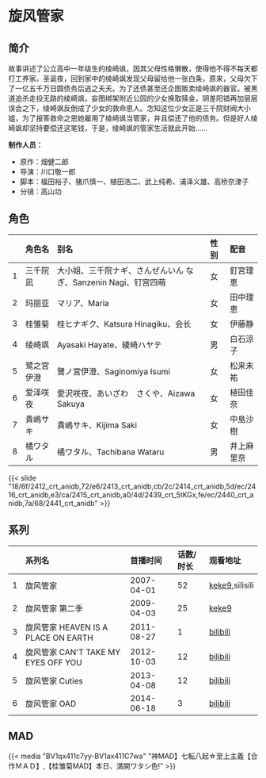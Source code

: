 # 旋风管家


## 简介

故事讲述了公立高中一年级生的绫崎飒，因其父母性格懒散，使得他不得不每天都打工养家。圣诞夜，回到家中的绫崎飒发现父母留给他一张白条，原来，父母欠下了一亿五千万日圆债务后逃之夭夭。为了还债甚至还企图贩卖绫崎飒的器官。被黑道追杀走投无路的绫崎飒，妄图绑架附近公园的少女换取赎金，阴差阳错再加层层误会之下，绫崎飒反倒成了少女的救命恩人。怎知这位少女正是三千院财阀大小姐，为了报答救命之恩她雇用了绫崎飒当管家，并且偿还了他的债务。但是好人绫崎飒却坚持要偿还这笔钱，于是，绫崎飒的管家生活就此开始……

**制作人员：**
- 原作：畑健二郎
- 导演：川口敬一郎
- 脚本：福田裕子、猪爪慎一、植田浩二、武上纯希、浦泽义雄、高桥奈津子
- 分镜：高山功

## 角色

|     |   角色名   |   别名  | 性别 |  配音  |
|:--- |:------  |:----      |:---  |:--   |
| 1 | 三千院凪 | 大小姐、三千院ナギ、さんぜんいん なぎ、Sanzenin Nagi、钉宫四萌 | 女 | 釘宮理恵 |
| 2 | 玛丽亚 | マリア、Maria | 女 | 田中理恵 |
| 3 | 桂雏菊 | 桂ヒナギク、Katsura Hinagiku、会长 | 女 | 伊藤静 |
| 4 | 绫崎飒 | Ayasaki Hayate、綾崎ハヤテ | 男 | 白石涼子 |
| 5 | 鹭之宮伊澄 | 鷺ノ宮伊澄、Saginomiya Isumi | 女 | 松来未祐 |
| 6 | 爱泽咲夜 | 愛沢咲夜、あいざわ　さくや、Aizawa Sakuya | 女 | 植田佳奈 |
| 7 | 貴嶋サキ | 貴嶋サキ、Kijima Saki | 女 | 中島沙樹 |
| 8 | 橘ワタル | 橘ワタル、Tachibana Wataru | 男 | 井上麻里奈 |

{{< slide "18/6f/2412_crt_anidb,72/e6/2413_crt_anidb,cb/2c/2414_crt_anidb,5d/ec/2416_crt_anidb,e3/ca/2415_crt_anidb,a0/4d/2439_crt_5tKGx,fe/ec/2440_crt_anidb,7a/68/2441_crt_anidb" >}}

## 系列

|     |   系列名   |   首播时间  | 话数/时长  | 观看地址 |
|:---  |:------    |:----      |:---       |:---  |
| 1 | 旋风管家 | 2007-04-01 | 52 | [keke9](https://www.keke9.app/search?k=旋风管家),silisili  |
| 2 | 旋风管家 第二季 | 2009-04-03 | 25 | [keke9](https://www.keke9.app/search?k=旋风管家)  |
| 3 | 旋风管家 HEAVEN IS A PLACE ON EARTH | 2011-08-27 | 1 | [bilibili](https://www.bilibili.com/video/BV1kb411k79z)  |
| 4 | 旋风管家 CAN'T TAKE MY EYES OFF YOU | 2012-10-03 | 12 | [bilibili](https://www.bilibili.com/bangumi/play/ss4341)  |
| 5 | 旋风管家 Cuties | 2013-04-08 | 12 | [bilibili](https://www.bilibili.com/bangumi/play/ss4435)  |
| 6 | 旋风管家 OAD | 2014-06-18 | 3 | [bilibili](https://www.bilibili.com/video/BV1nx411U78N/)  |


## MAD

{{< media  "BV1qx411c7yy-BV1ax411C7wa" 
"神MAD】七転八起☆至上主義【合作ＭＡＤ】,【桂雏菊MAD】本日、満開ワタシ色!"  >}}
